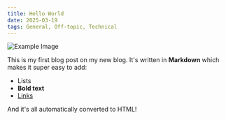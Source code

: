 ```yaml
---
title: Hello World
date: 2025-03-19
tags: General, Off-topic, Technical
---
```

![Example Image](assets/DSCF2079.JPG)

This is my first blog post on my new blog. It's written in **Markdown** which makes it super easy to add:

- Lists
- **Bold text**
- [Links](https://example.com)

And it's all automatically converted to HTML!